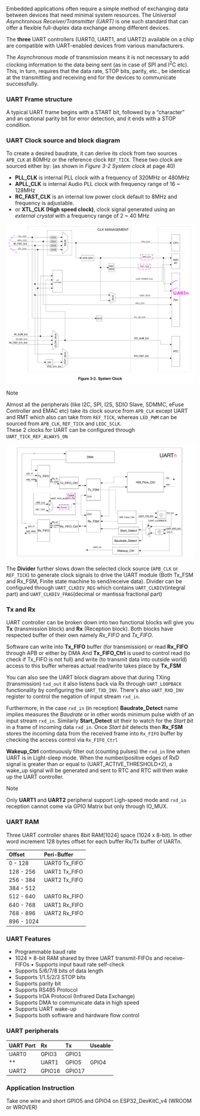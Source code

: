 Embedded applications often require a simple method of exchanging data between devices that need minimal system resources. The _Universal Asynchronous Receiver/Transmitter (UART)_ is one such standard that can offer a flexible full-duplex data exchange among different devices.    
    
The **three** UART controllers (UART0, UART1, and UART2) available on a chip are compatible with UART-enabled devices from various manufacturers.   

The _Asynchronous mode_ of transmission means it is not necessary to add clocking information to the data being sent (as in case of SPI and I<sup>2</sup>C etc). This, in turn, requires that the data rate, STOP bits, parity, etc., be identical at the transmitting and receiving end for the devices to communicate successfully.      

### UART Frame structure    

 A typical UART frame begins with a START bit, followed by a “character” and an optional parity bit for error detection, and it ends with a STOP condition. 

### UART Clock source and block diagram    

To create a desired baudrate, it can derive its clock from two sources `APB_CLK` at 80MHz or the reference clock `REF_TICK`. These two clock are sourced either by: (as shown in _Figure 3-2 System clock_ at page 40)    
- **PLL_CLK** is internal PLL clock with a frequency of 320MHz or 480MHz  
- **APLL_CLK** is internal Audio PLL clock with frequency range of 16 ~ 128MHz
- **RC_FAST_CLK** is an internal low power clock default to 8MHz and frequency is adjustable.  
- or **XTL_CLK (High speed clock)**, clock signal generated using an _external crystal_ with a frequency range of 2 ~ 40 MHz       

<img src="../imgs/05.png" alt="system clock" title="system clock">    

> [!NOTE]    
> Almost all the peripherals (like I2C, SPI, I2S, SDIO Slave, SDMMC, eFuse Controller and EMAC etc) take its clock source from `APB_CLK` except UART and RMT which also can take from `REF_TICK`, whereas `LED_PWM` can be sourced from `APB_CLK`, `REF_TICK` and `LEDC_SCLK`.    
> These 2 clocks for UART can be configured through `UART_TICK_REF_ALWAYS_ON`  

<img src="../imgs/04.png" alt="uart block diagram" title="uart block diagram">     

The **Divider** further slows down the selected clock source (`APB_CLK` or `REF_TICK`) to generate clock signals to drive the UART module (Both Tx_FSM and Rx_FSM, Finite state machine to send/receive data). Divider can be configured through `UART_CLKDIV_REG` which contains `UART_CLKDIV`(integral part) and `UART_CLKDIV_FRAG`(decimal or mantissa fractional part)     

### Tx and Rx       

UART controller can be broken down into two functional blocks will give you **Tx** (transmission block) and **Rx** (Reception block). Both blocks have respected buffer of their own namely _Rx_FIFO_ and _Tx_FIFO_.    
    
Software can write into **Tx_FIFO** buffer (for transmission) or read **Rx_FIFO** through APB or either by DMA And **Tx_FIFO_Ctrl** is used to control read (to check if Tx_FIFO is not full) and write (to transmit data into outside world) access to this buffer whereas actual read/write takes place by **Tx_FSM**    

You can also see the UART block diagram above that during TXing (transmission) `txd_out` it also listens back via Rx through `UART_LOOPBACK` functionality by configuring the `UART_TXD_INV`. There's also `UART_RXD_INV` register to control the negation of input stream `rxd_in`.    

Furthermore, in the case `rxd_in` (in reception) **Baudrate_Detect** name implies measures the _Baudrate_ or in other words minimum pulse width of an input stream `rxd_in`. Similarly **Start_Detect** sit their to watch for the _Start bit_ in a frame of incoming data `rxd_in`. Once _Start bit_ detects then **Rx_FSM** stores the incoming data from the received frame into `Rx_FIFO` buffer by checking the access control via `Rx_FIFO_Ctrl`    

**Wakeup_Ctrl** continuously filter out (counting pulses) the `rxd_in` line when UART is in Light-sleep mode. When the number/positive edges of RxD signal is greater than or equal to (UART_ACTIVE_THRESHOLD+2), a wake_up signal will be generated and sent to RTC and RTC will then wake up the UART controller.      

> [!NOTE]    
> Only **UART1** and **UART2** peripheral support Ligh-speed mode and `rxd_in` reception cannot come via GPIO Matrix but only through IO_MUX.                 
     
### UART RAM      

Three UART controller shares 8bit RAM[1024] space (1024 x 8-bit). In other word increment 128 bytes offset for each buffer Rx/Tx buffer of UARTn.         

| Offset |  Peri-Buffer  |                
|:-----------|:-----------|     
| 0 - 128 | UART0 Tx_FIFO |     
| 128 - 256 | UART1 Tx_FIFO |    
| 256 - 384 | UART2 Tx_FIFO |     
| 384 - 512 |  |    
| 512 - 640 | UART0 Rx_FIFO |       
| 640 - 768 | UART1 Rx_FIFO |     
| 768 - 896 | UART2 Rx_FIFO |    
| 896 - 1024 |  |    

### UART Features          
    
- Programmable baud rate
- 1024 × 8-bit RAM shared by three UART transmit-FIFOs and receive-FIFOs • Supports input baud rate self-check
- Supports 5/6/7/8 bits of data length
- Supports 1/1.5/2/3 STOP bits
- Supports parity bit
- Supports RS485 Protocol
- Supports IrDA Protocol (Infrared Data Exchange)
- Supports DMA to communicate data in high speed
- Supports UART wake-up
- Supports both software and hardware flow control       
     
### UART peripherals    
| UART Port | Rx | Tx | Useable |
|:---------|:---------|:---------|:-----------------------------|
| UART0 | GPIO3 | GPIO1 |    |       
**| UART1 | GPIO5 | GPIO4 |    |**    
| UART2 | GPIO16 | GPIO17 |    |
      
### Application Instruction     

Take one wire and short GPIO5 and GPIO4 on ESP32_DevKitC_v4 (WROOM or WROVER)          
